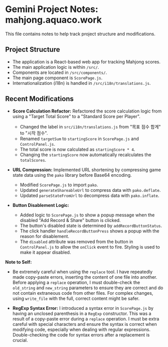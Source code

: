 # Gemini Project Notes: mahjong.aquaco.work

This file contains notes to help track project structure and modifications.

## Project Structure

- The application is a React-based web app for tracking Mahjong scores.
- The main application logic is within `/src/`.
- Components are located in `/src/components/`.
- The main page component is `ScorePage.js`.
- Internationalization (i18n) is handled in `/src/i18n/translations.js`.

## Recent Modifications

- **Score Calculation Refactor:** Refactored the score calculation logic from using a "Target Total Score" to a "Standard Score per Player".
    - Changed the label in `src/i18n/translations.js` from "목표 점수 합계" to "시작 점수".
    - Renamed `targetSum` to `startingScore` in `ScorePage.js` and `ControlPanel.js`.
    - The total score is now calculated as `startingScore * 4`.
    - Changing the `startingScore` now automatically recalculates the `totalScores`.

- **URL Compression:** Implemented URL shortening by compressing game state data using the `pako` library before Base64 encoding.
    - Modified `ScorePage.js` to import `pako`.
    - Updated `generateShareableUrl` to compress data with `pako.deflate`.
    - Updated `parseStateFromUrl` to decompress data with `pako.inflate`.

- **Button Disablement Logic:**
    - Added logic to `ScorePage.js` to show a popup message when the disabled "Add Record & Share" button is clicked.
    - The button's disabled state is determined by `addRecordButtonStatus`.
    - The click handler `handleRecordButtonPress` shows a popup with the reason for disablement.
    - The `disabled` attribute was removed from the button in `ControlPanel.js` to allow the `onClick` event to fire. Styling is used to make it appear disabled.

**Note to Self:** 

- Be extremely careful when using the `replace` tool. I have repeatedly made copy-paste errors, inserting the content of one file into another. Before applying a `replace` operation, I must double-check the `old_string` and `new_string` parameters to ensure they are correct and do not contain extraneous code from other files. For complex changes, using `write_file` with the full, correct content might be safer.

- **RegExp Syntax Error:** I introduced a syntax error in `ScorePage.js` by having an unclosed parenthesis in a `RegExp` constructor. This was a result of a copy-paste error during a `replace` operation. I must be extra careful with special characters and ensure the syntax is correct when modifying code, especially when dealing with regular expressions. Double-checking the code for syntax errors after a replacement is crucial.